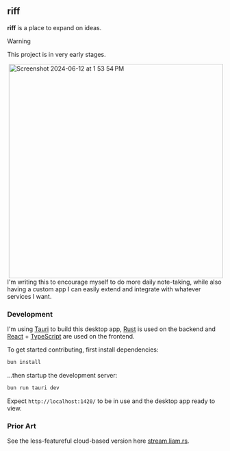 ## riff

**riff** is a place to expand on ideas.

> [!WARNING]
> This project is in very early stages.

<img align="right" width="500" alt="Screenshot 2024-06-12 at 1 53 54 PM" src="https://github.com/terror/riff/assets/31192478/7c38c9e2-aae2-4d34-84a5-8d65b8ded177">

I'm writing this to encourage myself to do more daily note-taking, while also
having a custom app I can easily extend and integrate with whatever services I
want.

### Development

I'm using [Tauri](https://tauri.app/) to build this desktop app,
[Rust](https://www.rust-lang.org/) is used on the backend and
[React](https://react.dev/) + [TypeScript](https://www.typescriptlang.org/) are
used on the frontend.

To get started contributing, first install dependencies:

```bash
bun install
```

...then startup the development server:

```bash
bun run tauri dev
```

Expect `http://localhost:1420/` to be in use and the desktop app ready to view.

### Prior Art

See the less-featureful cloud-based version here
[stream.liam.rs](https://stream.liam.rs/).

